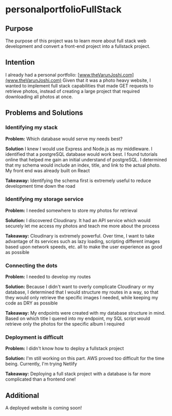 # personalportfolioFullStack

## Purpose
The purpose of this project was to learn more about full stack web development and convert a front-end project into a fullstack project. 
## Intention
I already had a personal portfolio: [www.theVarunJoshi.com](www.theVarunJoshi.com)
Given that it was a photo heavy website, I wanted to implement full stack capabilities that made GET requests to retrieve photos, instead of creating a large project that required downloading all photos at once.
## Problems and Solutions

### Identifying my stack

**Problem:** Which database would serve my needs best?

**Solution** I knew I would use Express and Node.js as my middleware. I identified that a postgreSQL database would work best. I found tutorials online that helped me gain an initial understand of postgreSQL. I determined that my schema would include an index, title, and link to the actual photo. My front end was already built on React

**Takeaway:** Identifying the schema first is extremely useful to reduce development time down the road

### Identifying my storage service

**Problem:** I needed somewhere to store my photos for retrieval

**Solution:** I discovered Cloudinary. It had an API service which would securely let me access my photos and teach me more about the process

**Takeaway:** Cloudinary is extremely powerful. Over time, I want to take advantage of its services such as lazy loading, scripting different images based upon network speeds, etc. all to make the user experience as good as possible 

### Connecting the dots

**Problem:** I needed to develop my routes

**Solution:** Because I didn't want to overly complicate Cloudinary or my database, I determined that I would structure my routes in a way, so that they would only retrieve the specific images I needed, while keeping my code as DRY as possible

**Takeaway:** My endpoints were created with my database structure in mind. Based on which title I quered into my endpoint, my SQL script would retrieve only the photos for the specific album I required

### Deployment is difficult

**Problem:** I didn't know how to deploy a fullstack project

**Solution:** I'm still working on this part. AWS proved too difficult for the time being. Currently, I'm trying Netlify

**Takeaway:** Deploying a full stack project with a database is far more complicated than a frontend one!


## Additional

A deployed website is coming soon!